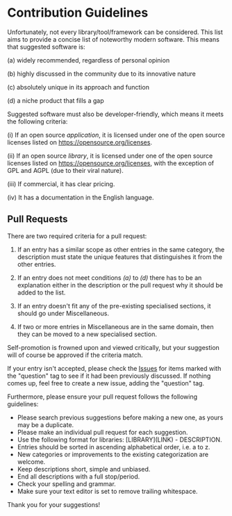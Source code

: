 # Contribution Guidelines

Unfortunately, not every library/tool/framework can be considered. This list aims to provide a concise list of noteworthy modern software. This means that suggested software is:

(a) widely recommended, regardless of personal opinion

(b) highly discussed in the community due to its innovative nature

(c) absolutely unique in its approach and function

(d) a niche product that fills a gap  

Suggested software must also be developer-friendly, which means it meets the following criteria:  

(i) If an open source *application*, it is licensed under one of the open source licenses listed on https://opensource.org/licenses.

(ii) If an open source *library*, it is licensed under one of the open source licenses listed on https://opensource.org/licenses, with the exception of GPL and AGPL (due to their viral nature).  

(iii) If commercial, it has clear pricing.

(iv) It has a documentation in the English language.

## Pull Requests 

There are two required criteria for a pull request:

1. If an entry has a similar scope as other entries in the same category, the description must state the unique features that distinguishes it from the other entries.

2. If an entry does not meet conditions *(a)* to *(d)* there has to be an explanation either in the description or the pull request why it should be added to the list.

3. If an entry doesn't fit any of the pre-existing specialised sections, it should go under Miscellaneous.

4. If two or more entries in Miscellaneous are in the same domain, then they can be moved to a new specialised section.

Self-promotion is frowned upon and viewed critically, but your suggestion will of course be approved if the criteria match.

If your entry isn't accepted, please check the [Issues](https://github.com/akullpp/awesome-java/issues) for items marked with the "question" tag to see if it had been previously discussed. If nothing comes up, feel free to create a new issue, adding the "question" tag.

Furthermore, please ensure your pull request follows the following guidelines:

* Please search previous suggestions before making a new one, as yours may be a duplicate.
* Please make an individual pull request for each suggestion.
* Use the following format for libraries: \[LIBRARY\]\(LINK\) - DESCRIPTION.
* Entries should be sorted in ascending alphabetical order, i.e. a to z.
* New categories or improvements to the existing categorization are welcome.
* Keep descriptions short, simple and unbiased.
* End all descriptions with a full stop/period.
* Check your spelling and grammar.
* Make sure your text editor is set to remove trailing whitespace.

Thank you for your suggestions!
